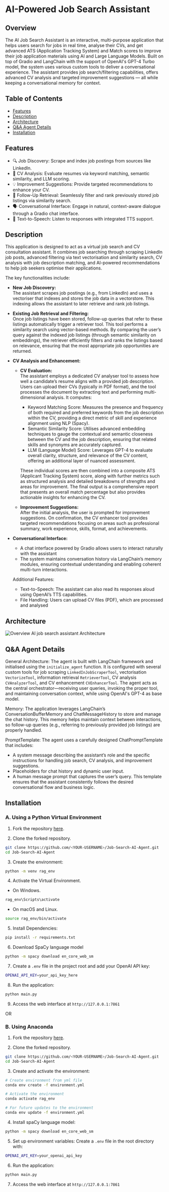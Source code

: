 # AI-Powered Job Search Assistant

## Overview

The AI Job Search Assistant is an interactive, multi-purpose application that helps users search for jobs in real time, analyse their CVs, and get advanced ATS (Application Tracking System) and Match scores to improve their job application materials using AI and Large Language Models. Built on top of Gradio and LangChain with the support of OpenAI's GPT-4 Turbo model, the system uses various custom tools to deliver a conversational experience. The assistant provides job search/filtering capabilities, offers advanced CV analysis and targeted improvement suggestions — all while keeping a conversational memory for context.


## Table of Contents
<!-- toc -->

* [Features](#features)
* [Description](#description)
* [Architecture](#architecture)
* [Q&A Agent Details](#qa-agent-details)
* [Installation](#installation)

<!-- toc stop -->

## Features
- 🔍 Job Discovery: Scrape and index job postings from sources like LinkedIn.
- 📄 CV Analysis: Evaluate resumes via keyword matching, semantic similarity, and LLM scoring.
- 💡 Improvement Suggestions: Provide targeted recommendations to enhance your CV.
- 🔄 Follow-Up Retrieval: Seamlessly filter and rank previously stored job listings via similarity search.
- 🗣️ Conversational Interface: Engage in natural, context-aware dialogue through a Gradio chat interface.
- 🎤 Text-to-Speech: Listen to responses with integrated TTS support.

## Description
This application is designed to act as a virtual job search and CV consultation assistant. It combines job searching through scraping LinkedIn job posts, advanced filtering via text vectorisation and similarity search, CV analysis with job description matching, and AI-powered recommendations to help job seekers optimise their applications.  

The key functionalities include:

- **New Job Discovery:**  
    The assistant scrapes job postings (e.g., from LinkedIn) and uses a vectoriser that indexes and stores the job data in a vectorstore. This indexing allows the assistant to later retrieve and rank job listings.
    
- **Existing Job Retrieval and Filtering:**  
    Once job listings have been stored, follow-up queries that refer to these listings automatically trigger a retriever tool. This tool performs a similarity search using vector-based methods. By comparing the user’s query against the indexed job listings (through semantic similarity on embeddings), the retriever efficiently filters and ranks the listings based on relevance, ensuring that the most appropriate job opportunities are returned.

- **CV Analysis and Enhancement:**
    - **CV Evaluation:**  
     The assistant employs a dedicated CV analyser tool to assess how well a candidate’s resume aligns with a provided job description. Users can upload their CVs (typically in PDF format), and the tool processes the document by extracting text and performing multi-dimensional analysis. It computes:

      - Keyword Matching Score: Measures the presence and frequency of both required and preferred keywords from the job description within the CV, providing a direct metric of skill and experience alignment using NLP (Spacy). 
      - Semantic Similarity Score: Utilises advanced embedding techniques to gauge the contextual and semantic closeness between the CV and the job description, ensuring that related skills and synonyms are accurately captured.
      - LLM (Language Model) Score: Leverages GPT-4 to evaluate overall clarity, structure, and relevance of the CV content, offering an additional layer of nuanced assessment.
      
      These individual scores are then combined into a composite ATS (Applicant Tracking System) score, along with further metrics such as structured analysis and detailed breakdowns of strengths and areas for improvement. The final output is a comprehensive report that presents an overall match percentage but also provides actionable insights for enhancing the CV.     
    - **Improvement Suggestions:**  
    After the initial analysis, the user is prompted for improvement suggestions. On confirmation, the CV enhancer tool provides targeted recommendations focusing on areas such as professional summary, work experience, skills, format, and achievements.

- **Conversational Interface:**  
  * A chat interface powered by Gradio allows users to interact naturally with the assistant
  * The system maintains conversation history via LangChain’s memory modules, ensuring contextual understanding and enabling coherent multi-turn interactions.
  
  Additional Features:
    * Text-to-Speech: The assistant can also read its responses aloud using OpenAI’s TTS capabilities.
    * File Handling: Users can upload CV files (PDF), which are processed and analysed

## Architecture

![Overview AI job search assistant Architecture](architecture.png)


## Q&A Agent Details

General Architecture:
The agent is built with LangChain framework and initialised using the `initialize_agent` function. It is configured with several custom tools for job scraping `LinkedInJobScraperTool`, vectorisation `VectorizeTool`, information retrieval `RetrieverTool`, CV analysis `CVAnalyzerTool`, and CV enhancement `CVEnhancerTool`. The agent acts as the central orchestrator—receiving user queries, invoking the proper tool, and maintaining conversation context, while using OpenAI's GPT-4 as base model. 

Memory:
The application leverages LangChain’s ConversationBufferMemory and ChatMessageHistory to store and manage the chat history. This memory helps maintain context between interactions, so follow-up queries (e.g., referring to previously provided job listings) are properly handled.

PromptTemplate:
The agent uses a carefully designed ChatPromptTemplate that includes:
- A system message describing the assistant’s role and the specific instructions for handling job search, CV analysis, and improvement suggestions.
- Placeholders for chat history and dynamic user input.
- A human message prompt that captures the user’s query. This template ensures that the assistant consistently follows the desired conversational flow and business logic.


## Installation

### A. Using a Python Virtual Environment

1.  Fork the repository [here](https://github.com/mkoskinas/Job-Search-AI-Agent/fork).

2. Clone the forked repository.
```bash
git clone https://github.com/<YOUR-USERNAME>/Job-Search-AI-Agent.git
cd Job-Search-AI-Agent
```

3. Create the environment:

```bash
python -m venv rag_env
```

4. Activate the Virtual Environment.

- On Windows.

```bash
rag_env\Scripts\activate
```

- On macOS and Linux.

```bash
source rag_env/bin/activate
```

5. Install Dependencies:

```bash
pip install -r requirements.txt
```

6. Download SpaCy language model

```bash
python -m spacy download en_core_web_sm
```

7. Create a `.env` file in the project root and add your OpenAI API key:

```bash
OPENAI_API_KEY=your_api_key_here
```

8. Run the application:

```bash
python main.py
```

9. Access the web interface at `http://127.0.0.1:7861`

OR

### B. Using Anaconda

1.  Fork the repository [here](https://github.com/mkoskinas/Job-Search-AI-Agent/fork).

2. Clone the forked repository.
```bash
git clone https://github.com/<YOUR-USERNAME>/Job-Search-AI-Agent.git
cd Job-Search-AI-Agent
```
3. Create and activate the environment:

```bash
# Create environment from yml file
conda env create -f environment.yml

# Activate the environment
conda activate rag_env

# For future updates to the environment
conda env update -f environment.yml
```

4. Install spaCy language model:
```bash
python -m spacy download en_core_web_sm
```

5. Set up environment variables:
Create a `.env` file in the root directory with:
```bash
OPENAI_API_KEY=your_openai_api_key
```

6. Run the application:
```bash
python main.py
```

7. Access the web interface at `http://127.0.0.1:7861`
